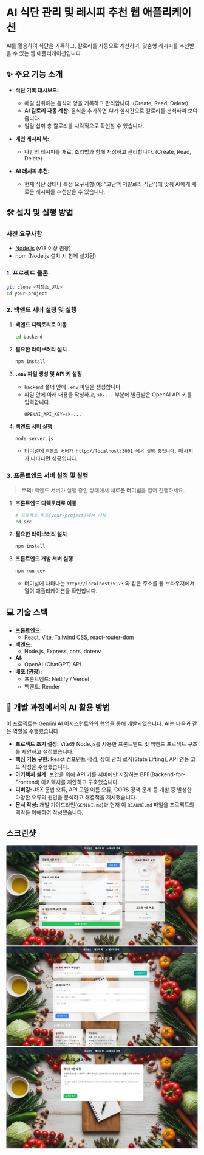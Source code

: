 # AI 식단 관리 및 레시피 추천 웹 애플리케이션

AI를 활용하여 식단을 기록하고, 칼로리를 자동으로 계산하며, 맞춤형 레시피를 추천받을 수 있는 웹 애플리케이션입니다.

## ✨ 주요 기능 소개

- **식단 기록 대시보드:**
    - 매일 섭취하는 음식과 양을 기록하고 관리합니다. (Create, Read, Delete)
    - **AI 칼로리 자동 계산:** 음식을 추가하면 AI가 실시간으로 칼로리를 분석하여 보여줍니다.
    - 일일 섭취 총 칼로리를 시각적으로 확인할 수 있습니다.

- **개인 레시피 북:**
    - 나만의 레시피를 재료, 조리법과 함께 저장하고 관리합니다. (Create, Read, Delete)

- **AI 레시피 추천:**
    - 현재 식단 상태나 특정 요구사항(예: "고단백 저칼로리 식단")에 맞춰 AI에게 새로운 레시피를 추천받을 수 있습니다.

## 🛠️ 설치 및 실행 방법

### 사전 요구사항

- [Node.js](https://nodejs.org/) (v18 이상 권장)
- npm (Node.js 설치 시 함께 설치됨)

### 1. 프로젝트 클론

```bash
git clone <저장소_URL>
cd your-project
```

### 2. 백엔드 서버 설정 및 실행

1.  **백엔드 디렉토리로 이동**
    ```bash
    cd backend
    ```

2.  **필요한 라이브러리 설치**
    ```bash
    npm install
    ```

3.  **`.env` 파일 생성 및 API 키 설정**
    - `backend` 폴더 안에 `.env` 파일을 생성합니다.
    - 파일 안에 아래 내용을 작성하고, `sk-...` 부분에 발급받은 OpenAI API 키를 입력합니다.
      ```
      OPENAI_API_KEY=sk-...
      ```

4.  **백엔드 서버 실행**
    ```bash
    node server.js
    ```
    - 터미널에 `백엔드 서버가 http://localhost:3001 에서 실행 중입니다.` 메시지가 나타나면 성공입니다.

### 3. 프론트엔드 서버 설정 및 실행

> **주의:** 백엔드 서버가 실행 중인 상태에서 **새로운 터미널**을 열어 진행하세요.

1.  **프론트엔드 디렉토리로 이동**
    ```bash
    # 프로젝트 루트(your-project)에서 시작
    cd src
    ```

2.  **필요한 라이브러리 설치**
    ```bash
    npm install
    ```

3.  **프론트엔드 개발 서버 실행**
    ```bash
    npm run dev
    ```
    - 터미널에 나타나는 `http://localhost:5173` 와 같은 주소를 웹 브라우저에서 열어 애플리케이션을 확인합니다.

## 💻 기술 스택

- **프론트엔드:**
  - React, Vite, Tailwind CSS, react-router-dom
- **백엔드:**
  - Node.js, Express, cors, dotenv
- **AI:**
  - OpenAI (ChatGPT) API
- **배포 (권장):**
  - 프론트엔드: Netlify / Vercel
  - 백엔드: Render

## 🤖 개발 과정에서의 AI 활용 방법

이 프로젝트는 Gemini AI 어시스턴트와의 협업을 통해 개발되었습니다. AI는 다음과 같은 역할을 수행했습니다.

- **프로젝트 초기 설정:** Vite와 Node.js를 사용한 프론트엔드 및 백엔드 프로젝트 구조를 제안하고 설정했습니다.
- **핵심 기능 구현:** React 컴포넌트 작성, 상태 관리 로직(State Lifting), API 연동 코드 작성을 수행했습니다.
- **아키텍처 설계:** 보안을 위해 API 키를 서버에만 저장하는 BFF(Backend-for-Frontend) 아키텍처를 제안하고 구축했습니다.
- **디버깅:** JSX 문법 오류, API 모델 이름 오류, CORS 정책 문제 등 개발 중 발생한 다양한 오류의 원인을 분석하고 해결책을 제시했습니다.
- **문서 작성:** 개발 가이드라인(`GEMINI.md`)과 현재 이 `README.md` 파일을 프로젝트의 맥락을 이해하여 작성했습니다.

## 스크린샷

![창의수정1](./창의수정1.png)
![창의수정2](./창의수정2.png)
![창의수정3](./창의수정3.png)

